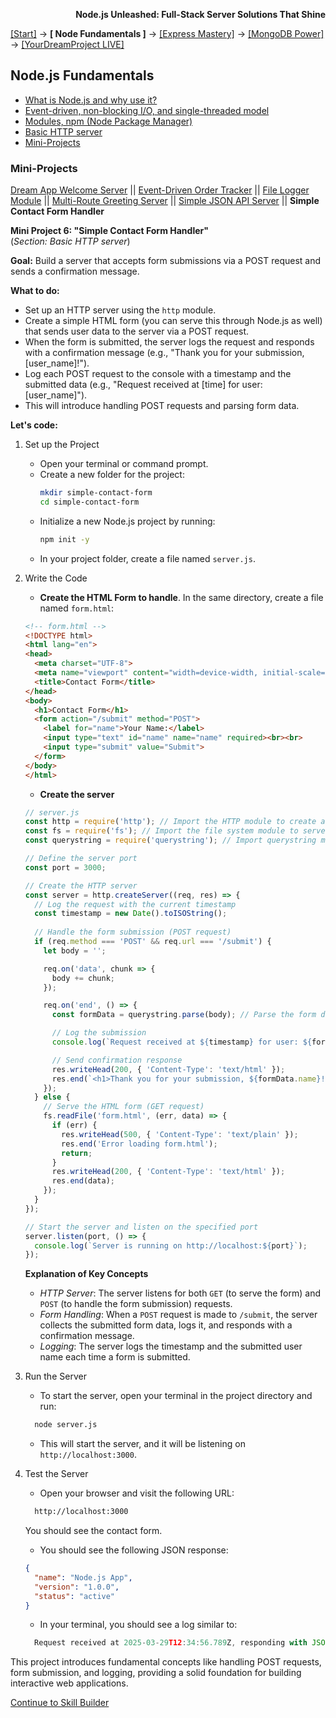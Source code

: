 **<p align="right">Node.js Unleashed: Full-Stack Server Solutions That Shine</p>**

[[Start]](../Introduction.md) → **[ Node Fundamentals ]** → [[Express Mastery]](#express) → [[MongoDB Power]](#mongodb) → [[YourDreamProject LIVE]](#project)

## Node.js Fundamentals
* [What is Node.js and why use it?](1-1.md)
* [Event-driven, non-blocking I/O, and single-threaded model](1-2.md)
* [Modules, npm (Node Package Manager)](1-3.md)
* [Basic HTTP server](1-4.md)
* [Mini-Projects](#Mini-Projects)

### Mini-Projects

[Dream App Welcome Server](1-5.md) || [Event-Driven Order Tracker](1-5-2.md) || [File Logger Module](1-5-3.md) || [Multi-Route Greeting Server](1-5-4.md) || [Simple JSON API Server](1-5-5.md) || **Simple Contact Form Handler**

**Mini Project 6: "Simple Contact Form Handler"**<br /> 
(*Section: Basic HTTP server*)

**Goal:** Build a server that accepts form submissions via a POST request and sends a confirmation message.

**What to do:**
- Set up an HTTP server using the `http` module.  
- Create a simple HTML form (you can serve this through Node.js as well) that sends user data to the server via a POST request.  
- When the form is submitted, the server logs the request and responds with a confirmation message (e.g., "Thank you for your submission, [user_name]!").  
- Log each POST request to the console with a timestamp and the submitted data (e.g., "Request received at [time] for user: [user_name]").  
- This will introduce handling POST requests and parsing form data.

**Let's code:**
1. Set up the Project
   - Open your terminal or command prompt.
   - Create a new folder for the project:
     ```bash
     mkdir simple-contact-form
     cd simple-contact-form
     ```
   - Initialize a new Node.js project by running:
     ```bash
     npm init -y
     ```
   - In your project folder, create a file named `server.js`.
2. Write the Code
   - **Create the HTML Form to handle**. In the same directory, create a file named `form.html`:
   ```html
   <!-- form.html -->
   <!DOCTYPE html>
   <html lang="en">
   <head>
     <meta charset="UTF-8">
     <meta name="viewport" content="width=device-width, initial-scale=1.0">
     <title>Contact Form</title>
   </head>
   <body>
     <h1>Contact Form</h1>
     <form action="/submit" method="POST">
       <label for="name">Your Name:</label>
       <input type="text" id="name" name="name" required><br><br>
       <input type="submit" value="Submit">
     </form>
   </body>
   </html>
   ```
   - **Create the server**
   ```javascript
   // server.js
   const http = require('http'); // Import the HTTP module to create a server
   const fs = require('fs'); // Import the file system module to serve the HTML form
   const querystring = require('querystring'); // Import querystring module to parse form data

   // Define the server port
   const port = 3000;

   // Create the HTTP server
   const server = http.createServer((req, res) => {
     // Log the request with the current timestamp
     const timestamp = new Date().toISOString();
  
     // Handle the form submission (POST request)
     if (req.method === 'POST' && req.url === '/submit') {
       let body = '';

       req.on('data', chunk => {
         body += chunk;
       });

       req.on('end', () => {
         const formData = querystring.parse(body); // Parse the form data

         // Log the submission
         console.log(`Request received at ${timestamp} for user: ${formData.name}`);

         // Send confirmation response
         res.writeHead(200, { 'Content-Type': 'text/html' });
         res.end(`<h1>Thank you for your submission, ${formData.name}!</h1>`);
       });
     } else {
       // Serve the HTML form (GET request)
       fs.readFile('form.html', (err, data) => {
         if (err) {
           res.writeHead(500, { 'Content-Type': 'text/plain' });
           res.end('Error loading form.html');
           return;
         }
         res.writeHead(200, { 'Content-Type': 'text/html' });
         res.end(data);
       });
     }
   });

   // Start the server and listen on the specified port
   server.listen(port, () => {
     console.log(`Server is running on http://localhost:${port}`);
   });
   ```
   
   **Explanation of Key Concepts**
   - *HTTP Server*: The server listens for both `GET` (to serve the form) and `POST` (to handle the form submission) requests.
   - *Form Handling*: When a `POST` request is made to `/submit`, the server collects the submitted form data, logs it, and responds with a confirmation message.
   - *Logging*: The server logs the timestamp and the submitted user name each time a form is submitted.
   
3. Run the Server
   - To start the server, open your terminal in the project directory and run:
   ```bash
     node server.js
   ```
   - This will start the server, and it will be listening on `http://localhost:3000`.
4. Test the Server<br />
   - Open your browser and visit the following URL:
   ```bash
     http://localhost:3000
   ```
   You should see the contact form.
   
   - You should see the following JSON response:
   ```json
   {
     "name": "Node.js App",
     "version": "1.0.0",
     "status": "active"
   }
   ```
   - In your terminal, you should see a log similar to:
   ```javascript	
     Request received at 2025-03-29T12:34:56.789Z, responding with JSON
   ```
   
This project introduces fundamental concepts like handling POST requests, form submission, and logging, providing a solid foundation for building interactive web applications.

[Continue to Skill Builder](1-5SB.md)
